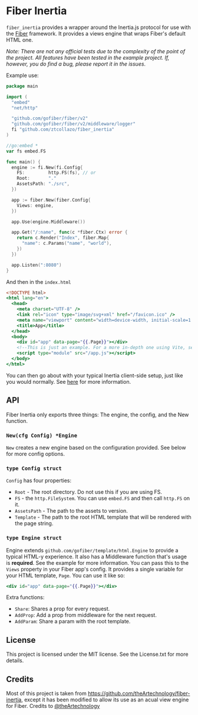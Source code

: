 # Fiber Inertia

`fiber_inertia` provides a wrapper around the Inertia.js protocol for use with the [Fiber](https://gofiber.io) framework. It provides a views engine that wraps Fiber's default HTML one.

_Note: There are not any official tests due to the complexity of the point of the project. All features have been tested in the example project. If, however, you do find a bug, please report it in the issues_.

Example use:

```go
package main

import (
  "embed"
  "net/http"

  "github.com/gofiber/fiber/v2"
  "github.com/gofiber/fiber/v2/middleware/logger"
  fi "github.com/ztcollazo/fiber_inertia"
)

//go:embed *
var fs embed.FS

func main() {
  engine := fi.New(fi.Config{
    FS:         http.FS(fs), // or
    Root:       "."
    AssetsPath: "./src",
  })

  app := fiber.New(fiber.Config{
    Views: engine,
  }) 

  app.Use(engine.Middleware())

  app.Get("/:name", func(c *fiber.Ctx) error {
    return c.Render("Index", fiber.Map{
      "name": c.Params("name", "world"),
    })
  })

  app.Listen(":8080")
}
```

And then in the `index.html`

```hbs
<!DOCTYPE html>
<html lang="en">
  <head>
    <meta charset="UTF-8" />
    <link rel="icon" type="image/svg+xml" href="/favicon.ico" />
    <meta name="viewport" content="width=device-width, initial-scale=1.0" />
    <title>App</title>
  </head>
  <body>
    <div id="app" data-page="{{.Page}}"></div>
    <!--This is just an example. For a more in-depth one using Vite, see the example folder.-->
    <script type="module" src="/app.js"></script>
  </body>
</html>
```

You can then go about with your typical Inertia client-side setup, just like you would normally. See [here](https://inertiajs.com/client-side-setup) for more information.

## API

Fiber Inertia only exports three things: The engine, the config, and the New function.

### `New(cfg Config) *Engine`

`New` creates a new engine based on the configuration provided. See below for more config options.

### `type Config struct`

`Config` has four properties:

- `Root` - The root directory. Do not use this if you are using FS.
- `FS` - the `http.FileSystem`. You can use `embed.FS` and then call `http.FS` on it.
- `AssetsPath` - The path to the assets to version.
- `Template` - The path to the root HTML template that will be rendered with the page string.

### `type Engine struct`

Engine extends `github.com/gofiber/template/html.Engine` to provide a typical HTML-y experience. It also has a Middleware function that's usage is **required**. See the example for more information. You can pass this to the `Views` property in your Fiber app's config. It provides a single variable for your HTML template, `Page`. You can use it like so:

```hbs
<div id="app" data-page="{{.Page}}"></div>
```

Extra functions:

- `Share`: Shares a prop for every request.
- `AddProp`: Add a prop from middleware for the next request.
- `AddParam`: Share a param with the root template.

## License

This project is licensed under the MIT license. See the License.txt for more details.

## Credits

Most of this project is taken from <https://github.com/theArtechnology/fiber-inertia>, except it has been modified to allow its use as an acual view engine for Fiber. Credits to [@theArtechnology](https://twitter.com/theArtechnology)
